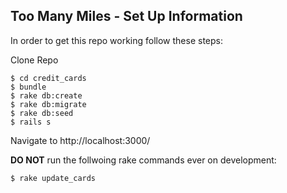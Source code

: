 ## Too Many Miles - Set Up Information

In order to get this repo working follow these steps:

Clone Repo

    $ cd credit_cards
    $ bundle
    $ rake db:create
    $ rake db:migrate
    $ rake db:seed
    $ rails s

Navigate to http://localhost:3000/

**DO NOT** run the follwoing rake commands ever on development:

    $ rake update_cards

